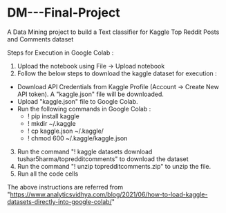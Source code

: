 # DM---Final-Project

A Data Mining project to build a Text classifier for Kaggle Top Reddit Posts and Comments dataset

Steps for Execution in Google Colab :

1. Upload the notebook using File -> Upload notebook
2. Follow the below steps to download the kaggle dataset for execution :
- Download API Credentials from Kaggle Profile (Account -> Create New API token). A "kaggle.json" file will be downloaded.
- Upload "kaggle.json" file to Google Colab.
- Run the following commands in Google Colab :
   - ! pip install kaggle
   - ! mkdir ~/.kaggle
   - ! cp kaggle.json ~/.kaggle/
   - ! chmod 600 ~/.kaggle/kaggle.json
3. Run the command "! kaggle datasets download tushar5harma/topredditcomments" to download the dataset
4. Run the command "! unzip topredditcomments.zip" to unzip the file.
5. Run all the code cells

The above instructions are referred from "https://www.analyticsvidhya.com/blog/2021/06/how-to-load-kaggle-datasets-directly-into-google-colab/"
